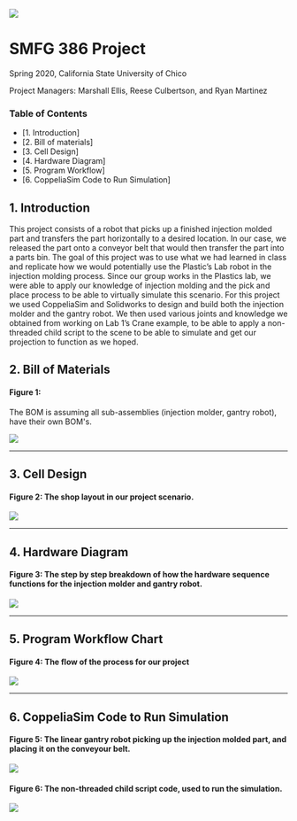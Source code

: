 ![](chicostateeng.png)

# SMFG 386 Project

Spring 2020, California State University of Chico

Project Managers: Marshall Ellis, Reese Culbertson, and Ryan Martinez 

### Table of Contents
- [1. Introduction]
- [2. Bill of materials]
- [3. Cell Design]
- [4. Hardware Diagram]
- [5. Program Workflow]
- [6. CoppeliaSim Code to Run Simulation]


## 1. Introduction
This project consists of a robot that picks up a finished injection molded part and transfers the part horizontally to a desired location. In our case, we released the part onto a conveyor belt that would then transfer the part into a parts bin. The goal of this project was to use what we had learned in class and replicate how we would potentially use the Plastic’s Lab robot in the injection molding process. Since our group works in the Plastics lab, we were able to apply our knowledge of injection molding and the pick and place process to be able to virtually simulate this scenario. For this project we used CoppeliaSim and Solidworks to design and build both the injection molder and the gantry robot. We then used various joints and knowledge we obtained from working on Lab 1’s Crane example, to be able to apply a non-threaded child script to the scene to be able to simulate and get our projection to function as we hoped. 

## 2. Bill of Materials

#### Figure 1:
The BOM is assuming all sub-assemblies (injection molder, gantry robot), have their own BOM's.

![](bompic.png)

----------------------------------------------------------------------------------
## 3. Cell Design

#### Figure 2: The shop layout in our project scenario.
![](Cell_dsign.png)

-----------------------------------------------------------------------------------------------------
## 4. Hardware Diagram

#### Figure 3: The step by step breakdown of how the hardware sequence functions for the injection molder and gantry robot.
![](hdwr_Diag.png) 

-----------------------------------------------------------------------------------------------------

## 5. Program Workflow Chart

#### Figure 4: The flow of the process for our project
![](Prog_Workflow.png)

--------------------------------------------------

## 6. CoppeliaSim Code to Run Simulation

#### Figure 5: The linear gantry robot picking up the injection molded part, and placing it on the conveyour belt.
![](Gifofsim.gif)

#### Figure 6: The non-threaded child script code, used to run the simulation. 
![](coppelia.code.sim.png)
